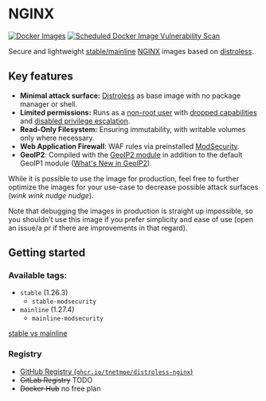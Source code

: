 # NGINX
[![Docker Images](https://github.com/tnetmoe/distroless-nginx/actions/workflows/docker.yml/badge.svg)](https://github.com/tnetmoe/distroless-nginx/actions/workflows/docker.yml) [![Scheduled Docker Image Vulnerability Scan](https://github.com/tnetmoe/distroless-nginx/actions/workflows/vulnerability-scan.yml/badge.svg)](https://github.com/tnetmoe/distroless-nginx/actions/workflows/vulnerability-scan.yml)

Secure and lightweight [stable/mainline](https://docs.nginx.com/nginx/admin-guide/installing-nginx/installing-nginx-open-source/#choosing-between-a-stable-or-a-mainline-version) [NGINX](http://nginx.org/) images based on [distroless](https://github.com/GoogleContainerTools/distroless).

## Key features
- **Minimal attack surface:** [Distroless](https://github.com/GoogleContainerTools/distroless) as base image with no package manager or shell.
- **Limited permissions:** Runs as a [non-root user](https://cheatsheetseries.owasp.org/cheatsheets/Docker_Security_Cheat_Sheet.html#rule-2-set-a-user) with [dropped capabilities](https://cheatsheetseries.owasp.org/cheatsheets/Docker_Security_Cheat_Sheet.html#rule-3-limit-capabilities-grant-only-specific-capabilities-needed-by-a-container) and [disabled privilege escalation](https://cheatsheetseries.owasp.org/cheatsheets/Docker_Security_Cheat_Sheet.html#rule-4-prevent-in-container-privilege-escalation).
- **Read-Only Filesystem:** Ensuring immutability, with writable volumes only where necessary.
- **Web Application Firewall**: WAF rules via preinstalled [ModSecurity](https://github.com/owasp-modsecurity/ModSecurity-nginx).
- **GeoIP2**: Compiled with the [GeoIP2 module](https://github.com/leev/ngx_http_geoip2_module) in addition to the default GeoIP1 module ([What's New in GeoIP2](https://dev.maxmind.com/geoip/whats-new-in-geoip2/)).

While it is possible to use the image for production, feel free to further optimize the images for your use-case to decrease possible attack surfaces (*wink wink nudge nudge*).

Note that debugging the images in production is straight up impossible, so you shouldn't use this image if you prefer simplicity and ease of use (open an issue/a pr if there are improvements in that regard).

## Getting started

### Available tags:
- `stable` (1.26.3)
  - `stable-modsecurity`
- `mainline` (1.27.4)
  - `mainline-modsecurity`

[stable vs mainline](https://docs.nginx.com/nginx/admin-guide/installing-nginx/installing-nginx-open-source/#choosing-between-a-stable-or-a-mainline-version)

### Registry
- [GitHub Registry (`ghcr.io/tnetmoe/distroless-nginx`)](https://github.com/tnetmoe/distroless-nginx)
- ~~GitLab Registry~~ TODO
- ~~Docker Hub~~ no free plan
